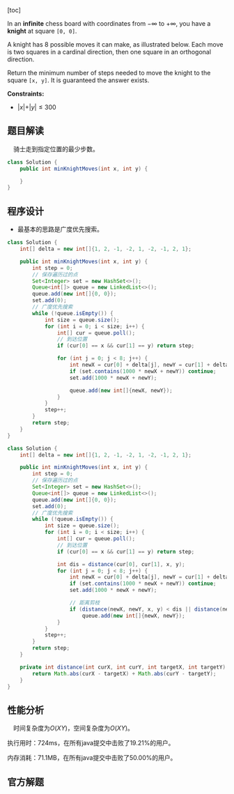 [toc]

In an **infinite** chess board with coordinates from $-\infty$ to $+\infty$, you have a **knight** at square `[0, 0]`.

A knight has 8 possible moves it can make, as illustrated below. Each move is two squares in a cardinal direction, then one square in an orthogonal direction.

Return the minimum number of steps needed to move the knight to the square `[x, y]`.  It is guaranteed the answer exists.



**Constraints:**

- $\vert x\vert + \vert y\vert \le 300$



## 题目解读

&emsp;骑士走到指定位置的最少步数。

```java
class Solution {
    public int minKnightMoves(int x, int y) {

    }
}
```

## 程序设计

* 最基本的思路是广度优先搜索。

```java
class Solution {
    int[] delta = new int[]{1, 2, -1, -2, 1, -2, -1, 2, 1};

    public int minKnightMoves(int x, int y) {
        int step = 0;
        // 保存遍历过的点
        Set<Integer> set = new HashSet<>();
        Queue<int[]> queue = new LinkedList<>();
        queue.add(new int[]{0, 0});
        set.add(0);
        // 广度优先搜索
        while (!queue.isEmpty()) {
            int size = queue.size();
            for (int i = 0; i < size; i++) {
                int[] cur = queue.poll();
                // 到达位置
                if (cur[0] == x && cur[1] == y) return step;

                for (int j = 0; j < 8; j++) {
                    int newX = cur[0] + delta[j], newY = cur[1] + delta[j + 1];
                    if (set.contains(1000 * newX + newY)) continue;
                    set.add(1000 * newX + newY);

                    queue.add(new int[]{newX, newY});
                }
            }
            step++;
        }
        return step;
    }
}
```



```java
class Solution {
    int[] delta = new int[]{1, 2, -1, -2, 1, -2, -1, 2, 1};

    public int minKnightMoves(int x, int y) {
        int step = 0;
        // 保存遍历过的点
        Set<Integer> set = new HashSet<>();
        Queue<int[]> queue = new LinkedList<>();
        queue.add(new int[]{0, 0});
        set.add(0);
        // 广度优先搜索
        while (!queue.isEmpty()) {
            int size = queue.size();
            for (int i = 0; i < size; i++) {
                int[] cur = queue.poll();
                // 到达位置
                if (cur[0] == x && cur[1] == y) return step;

                int dis = distance(cur[0], cur[1], x, y);
                for (int j = 0; j < 8; j++) {
                    int newX = cur[0] + delta[j], newY = cur[1] + delta[j + 1];
                    if (set.contains(1000 * newX + newY)) continue;
                    set.add(1000 * newX + newY);

                    // 距离剪枝
                    if (distance(newX, newY, x, y) < dis || distance(newX, newY, x, y) < 4)
                        queue.add(new int[]{newX, newY});
                }
            }
            step++;
        }
        return step;
    }

    private int distance(int curX, int curY, int targetX, int targetY) {
        return Math.abs(curX - targetX) + Math.abs(curY - targetY);
    }
}
```



## 性能分析

&emsp;时间复杂度为$O(XY)$，空间复杂度为$O(XY)$。

执行用时：724ms，在所有java提交中击败了19.21%的用户。

内存消耗：71.1MB，在所有java提交中击败了50.00%的用户。

## 官方解题

